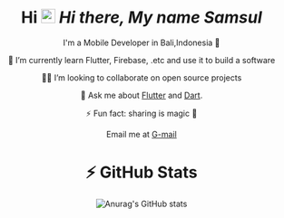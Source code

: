 
 <div align="center">
 
# Hi  <img src="https://media.giphy.com/media/hvRJCLFzcasrR4ia7z/giphy.gif" width="25px"></a> ***Hi there, My name Samsul***
I'm a Mobile Developer in Bali,Indonesia 🌆

🔭 I’m currently learn Flutter, Firebase, .etc and use it to build a software

🧑‍💻 I’m looking to collaborate on open source projects

💬 Ask me about [Flutter](https://flutter.dev) and [Dart](https://dart.dev).

⚡ Fun fact: sharing is magic 🐰

Email me at [G-mail](mailto:ms.arifin29@gmail.com)


#  ⚡ GitHub Stats

![Anurag's GitHub stats](https://github-readme-stats.vercel.app/api?username=msarifin29&show_icons=true&theme=radical)



